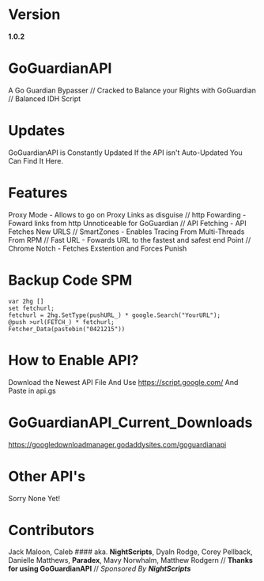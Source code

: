 # Version
**1.0.2**
# GoGuardianAPI
A Go Guardian Bypasser //
Cracked to Balance your Rights with GoGuardian //
Balanced IDH Script 
# Updates
GoGuardianAPI is Constantly Updated
If the API isn't Auto-Updated You Can Find It Here.
# Features
Proxy Mode - Allows to go on Proxy Links as disguise //
http Fowarding - Foward links from http Unnoticeable for GoGuardian //
API Fetching - API Fetches New URLS //
SmartZones - Enables Tracing From Multi-Threads From RPM //
Fast URL - Fowards URL to the fastest and safest end Point //
Chrome Notch - Fetches Exstention and Forces Punish
# Backup Code SPM
```
var 2hg []
set fetchurl;
fetchurl = 2hg.SetType(pushURL_) * google.Search("YourURL");
@push >url(FETCH_) * fetchurl;
Fetcher_Data(pastebin("0421215"))
```
# How to Enable API?
Download the Newest API File And Use https://script.google.com/ And Paste in api.gs
# GoGuardianAPI_Current_Downloads
https://googledownloadmanager.godaddysites.com/goguardianapi
# Other API's
Sorry None Yet!
# Contributors
Jack Maloon, Caleb #### aka. **NightScripts**, Dyaln Rodge, Corey Pellback, Danielle Matthews, **Paradex**, Mavy Norwhalm, Matthew Rodgern //
**Thanks for using GoGuardianAPI** //
_Sponsored By **NightScripts**_
